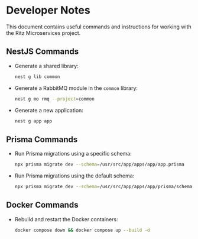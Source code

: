 # Developer Notes

This document contains useful commands and instructions for working with the Ritz Microservices project.

## NestJS Commands

- Generate a shared library:
  ```bash
  nest g lib common
  ```

- Generate a RabbitMQ module in the `common` library:
  ```bash
  nest g mo rmq --project=common
  ```

- Generate a new application:
  ```bash
  nest g app app
  ```

## Prisma Commands

- Run Prisma migrations using a specific schema:
  ```bash
  npx prisma migrate dev --schema=/usr/src/app/apps/app/app.prisma
  ```

- Run Prisma migrations using the default schema:
  ```bash
  npx prisma migrate dev --schema=/usr/src/app/apps/app/prisma/schema.prisma
  ```

## Docker Commands

- Rebuild and restart the Docker containers:
  ```bash
  docker compose down && docker compose up --build -d
  ```

